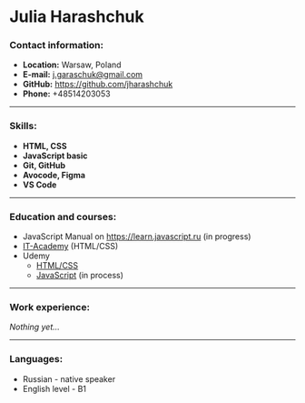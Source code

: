 # **Julia Harashchuk**


### **Contact information:**
* **Location:** Warsaw, Poland
* **E-mail:** j.garaschuk@gmail.com
* **GitHub:** https://github.com/jharashchuk
* **Phone:** +48514203053 

---

### **Skills:**
* **HTML, CSS** 
* **JavaScript basic**
* **Git, GitHub**
* **Avocode, Figma**
* **VS Code**

---

### **Education and courses:**
* JavaScript Manual on https://learn.javascript.ru (in progress)
* [IT-Academy](https://www.it-academy.by) (HTML/CSS) 
* Udemy 
    * [HTML/CSS](https://www.udemy.com/course/webdeveloper/)
    * [JavaScript](https://www.udemy.com/course/javascript_full/) (in process)

---

### **Work experience:**
*Nothing yet…*

---

### **Languages:**
* Russian - native speaker
* English level - B1